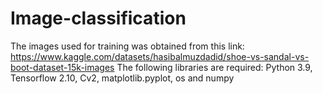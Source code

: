 # Image-classification
The images used for training was obtained from this link: https://www.kaggle.com/datasets/hasibalmuzdadid/shoe-vs-sandal-vs-boot-dataset-15k-images
The following libraries are required: Python 3.9, Tensorflow 2.10, Cv2, matplotlib.pyplot, os and numpy
